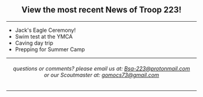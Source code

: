 <h2>View the most recent News of Troop 223!</h2>

<hr>

  <div class="UlListLeft">

<ul>
  
<li>Jack's Eagle Ceremony!</li>

<li>Swim test at the YMCA</li>

<li>Caving day trip</li>

<li>Prepping for Summer Camp</li>

</ul>

</div>

<hr>

<h6>
questions or comments? please email us at: <a href="mailto:Bsa-223@protonmail.com">Bsa-223@protonmail.com </a> 
<br> or our Scoutmaster at: 
<a href="mailto:gomocs73@gmail.com">gomocs73@gmail.com</a>
</h6>

<hr>


<style>

body{

text-align: center;

  
}

.UlListLeft{

text-align: left;
    
  }
  
</style>
